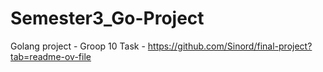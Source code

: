 # Semester3_Go-Project
Golang project - Groop 10
Task - https://github.com/Sinord/final-project?tab=readme-ov-file
